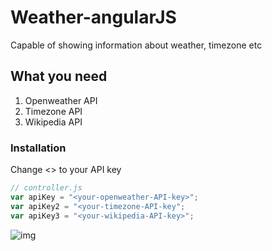 # Weather-angularJS
Capable of showing information about weather, timezone etc 


## What you need
1. Openweather API
2. Timezone API
3. Wikipedia API

### Installation
Change <> to your API key

```javascript
// controller.js
var apiKey = "<your-openweather-API-key>";
var apiKey2 = "<your-timezone-API-key";
var apiKey3 = "<your-wikipedia-API-key>";
```

![img](https://i.imgur.com/HMuSO4s.jpg)



